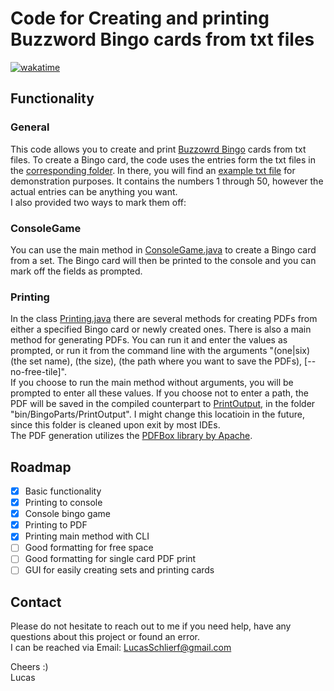 # Code for Creating and printing Buzzword Bingo cards from txt files

[![wakatime](https://wakatime.com/badge/user/ee0b2e88-680b-47cf-ba7c-afd0e1637329/project/8d1fab99-001f-4cb1-a383-164c986c486e.svg)](https://wakatime.com/badge/user/ee0b2e88-680b-47cf-ba7c-afd0e1637329/project/8d1fab99-001f-4cb1-a383-164c986c486e)

## Functionality

### General

This code allows you to create and print [Buzzowrd Bingo](https://wikipedia.org/wiki/Buzzword_bingo) cards from txt files. To create a Bingo card, the code uses the entries form the txt files in the [corresponding folder](src/BingoParts/Sets). In there, you will find an [example txt file](src/BingoParts/Sets/example.txt) for demonstration purposes. It contains the numbers 1 through 50, however the actual entries can be anything you want.  
I also provided two ways to mark them off:

### ConsoleGame

You can use the main method in [ConsoleGame.java](src/ConsoleGame/ConsoleGame.java) to create a Bingo card from a set. The Bingo card will then be printed to the console and you can mark off the fields as prompted.

### Printing

In the class [Printing.java](src/BingoParts/Printing.java) there are several methods for creating PDFs from either a specified Bingo card or newly created ones. There is also a main method for generating PDFs. You can run it and enter the values as prompted, or run it from the command line with the arguments "(one|six) (the set name), (the size), (the path where you want to save the PDFs), [--no-free-tile]".  
If you choose to run the main method without arguments, you will be prompted to enter all these values. If you choose not to enter a path, the PDF will be saved in the compiled counterpart to [PrintOutput](src/BingoParts/PrintOutput), in the folder "bin/BingoParts/PrintOutput". I might change this locatioin in the future, since this folder is cleaned upon exit by most IDEs.  
The PDF generation utilizes the [PDFBox library by Apache](https://pdfbox.apache.org/).

## Roadmap

- [x] Basic functionality
- [x] Printing to console
- [x] Console bingo game
- [x] Printing to PDF
- [x] Printing main method with CLI
- [ ] Good formatting for free space
- [ ] Good formatting for single card PDF print
- [ ] GUI for easily creating sets and printing cards

## Contact

Please do not hesitate to reach out to me if you need help, have any questions about this project or found an error.  
I can be reached via Email: [LucasSchlierf@gmail.com](mailto:LucasSchlierf@gmail.com)

Cheers :)  
Lucas

